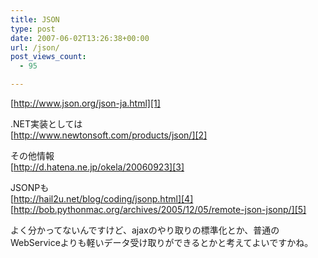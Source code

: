 ```yaml
---
title: JSON
type: post
date: 2007-06-02T13:26:38+00:00
url: /json/
post_views_count:
  - 95

---
```

[http://www.json.org/json-ja.html][1]

.NET実装としては  
[http://www.newtonsoft.com/products/json/][2]

その他情報  
[http://d.hatena.ne.jp/okela/20060923][3]

JSONPも  
[http://hail2u.net/blog/coding/jsonp.html][4]  
[http://bob.pythonmac.org/archives/2005/12/05/remote-json-jsonp/][5]

よく分かってないんですけど、ajaxのやり取りの標準化とか、普通のWebServiceよりも軽いデータ受け取りができるとかと考えてよいですかね。

 [1]: http://www.json.org/json-ja.html "http://www.json.org/json-ja.html"
 [2]: http://www.newtonsoft.com/products/json/ "http://www.newtonsoft.com/products/json/"
 [3]: http://d.hatena.ne.jp/okela/20060923 "http://d.hatena.ne.jp/okela/20060923"
 [4]: http://hail2u.net/blog/coding/jsonp.html "http://hail2u.net/blog/coding/jsonp.html"
 [5]: http://bob.pythonmac.org/archives/2005/12/05/remote-json-jsonp/ "http://bob.pythonmac.org/archives/2005/12/05/remote-json-jsonp/"